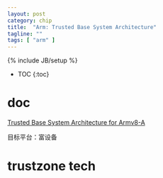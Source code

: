 ```yaml
---
layout: post
category: chip
title:  "Arm: Trusted Base System Architecture"
tagline: ""
tags: [ "arm" ] 
---
```

{% include JB/setup %}

* TOC
{:toc}

# doc 

[Trusted Base System Architecture for Armv8-A](https://developer.arm.com/documentation/den0021/latest/)

目标平台：富设备

# trustzone tech


